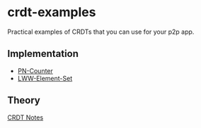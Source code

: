 # crdt-examples

Practical examples of CRDTs that you can use for your p2p app.

## Implementation
- [PN-Counter](https://github.com/noansknv/operational_transformation) 
- [LWW-Element-Set](https://github.com/heinrich10/lww-set)

## Theory

[CRDT Notes](https://github.com/pfrazee/crdt_notes)

